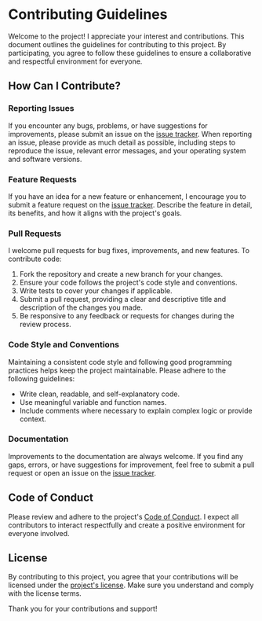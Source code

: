 # Contributing Guidelines

Welcome to the project! I appreciate your interest and contributions. This document outlines the guidelines for contributing to this project. By participating, you agree to follow these guidelines to ensure a collaborative and respectful environment for everyone.

## How Can I Contribute?

### Reporting Issues

If you encounter any bugs, problems, or have suggestions for improvements, please submit an issue on the [issue tracker](https://github.com/Phil91/jihub/issues). When reporting an issue, please provide as much detail as possible, including steps to reproduce the issue, relevant error messages, and your operating system and software versions.

### Feature Requests

If you have an idea for a new feature or enhancement, I encourage you to submit a feature request on the [issue tracker](https://github.com/Phil91/jihub/issues). Describe the feature in detail, its benefits, and how it aligns with the project's goals.

### Pull Requests

I welcome pull requests for bug fixes, improvements, and new features. To contribute code:

1. Fork the repository and create a new branch for your changes.
2. Ensure your code follows the project's code style and conventions.
3. Write tests to cover your changes if applicable.
4. Submit a pull request, providing a clear and descriptive title and description of the changes you made.
5. Be responsive to any feedback or requests for changes during the review process.

### Code Style and Conventions

Maintaining a consistent code style and following good programming practices helps keep the project maintainable. Please adhere to the following guidelines:

- Write clean, readable, and self-explanatory code.
- Use meaningful variable and function names.
- Include comments where necessary to explain complex logic or provide context.

### Documentation

Improvements to the documentation are always welcome. If you find any gaps, errors, or have suggestions for improvement, feel free to submit a pull request or open an issue on the [issue tracker](https://github.com/Phil91/jihub/issues).

## Code of Conduct

Please review and adhere to the project's [Code of Conduct](https://github.com/Phil91/jihub/CODE_OF_CONDUCT.md). I expect all contributors to interact respectfully and create a positive environment for everyone involved.

## License

By contributing to this project, you agree that your contributions will be licensed under the [project's license](https://github.com/Phil91/jihub/LICENSE). Make sure you understand and comply with the license terms.

Thank you for your contributions and support!

